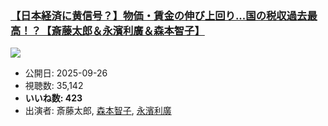 ### [【日本経済に黄信号？】物価・賃金の伸び上回り...国の税収過去最高！？【斎藤太郎＆永濱利廣＆森本智子】](https://www.youtube.com/watch?v=Xi_FJYCmLto)
[![](https://img.youtube.com/vi/Xi_FJYCmLto/sddefault.jpg)](https://www.youtube.com/watch?v=Xi_FJYCmLto)
-   公開日: 2025-09-26
-   視聴数: 35,142
-   **いいね数: 423**
-   出演者: 斎藤太郎, [森本智子](/rehacq_fan/people/森本智子 "wikilink"), [永濱利廣](/rehacq_fan/people/永濱利廣 "wikilink")
